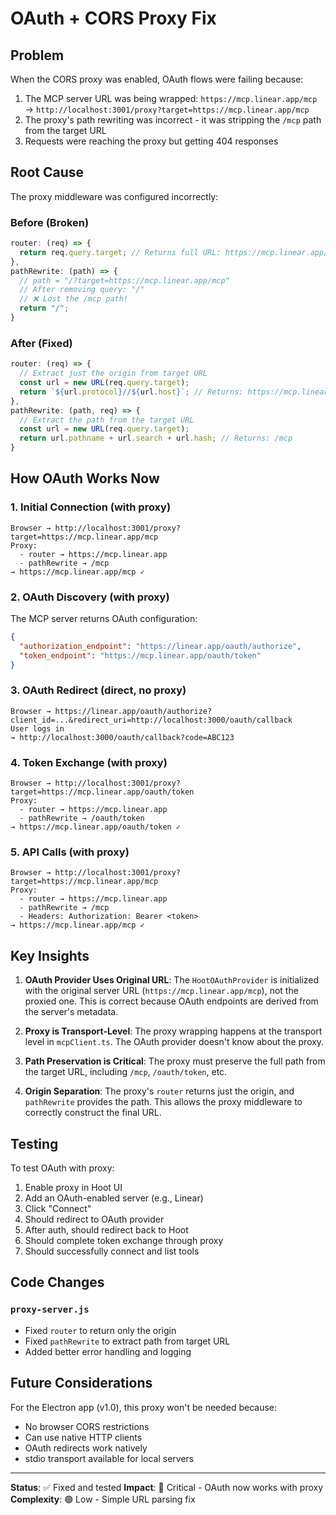 # OAuth + CORS Proxy Fix

## Problem

When the CORS proxy was enabled, OAuth flows were failing because:

1. The MCP server URL was being wrapped: `https://mcp.linear.app/mcp` → `http://localhost:3001/proxy?target=https://mcp.linear.app/mcp`
2. The proxy's path rewriting was incorrect - it was stripping the `/mcp` path from the target URL
3. Requests were reaching the proxy but getting 404 responses

## Root Cause

The proxy middleware was configured incorrectly:

### Before (Broken)
```javascript
router: (req) => {
  return req.query.target; // Returns full URL: https://mcp.linear.app/mcp
},
pathRewrite: (path) => {
  // path = "/?target=https://mcp.linear.app/mcp"
  // After removing query: "/"
  // ❌ Lost the /mcp path!
  return "/";
}
```

### After (Fixed)
```javascript
router: (req) => {
  // Extract just the origin from target URL
  const url = new URL(req.query.target);
  return `${url.protocol}//${url.host}`; // Returns: https://mcp.linear.app
},
pathRewrite: (path, req) => {
  // Extract the path from the target URL
  const url = new URL(req.query.target);
  return url.pathname + url.search + url.hash; // Returns: /mcp
}
```

## How OAuth Works Now

### 1. Initial Connection (with proxy)
```
Browser → http://localhost:3001/proxy?target=https://mcp.linear.app/mcp
Proxy:
  - router → https://mcp.linear.app
  - pathRewrite → /mcp
→ https://mcp.linear.app/mcp ✓
```

### 2. OAuth Discovery (with proxy)
The MCP server returns OAuth configuration:
```json
{
  "authorization_endpoint": "https://linear.app/oauth/authorize",
  "token_endpoint": "https://mcp.linear.app/oauth/token"
}
```

### 3. OAuth Redirect (direct, no proxy)
```
Browser → https://linear.app/oauth/authorize?client_id=...&redirect_uri=http://localhost:3000/oauth/callback
User logs in
→ http://localhost:3000/oauth/callback?code=ABC123
```

### 4. Token Exchange (with proxy)
```
Browser → http://localhost:3001/proxy?target=https://mcp.linear.app/oauth/token
Proxy:
  - router → https://mcp.linear.app
  - pathRewrite → /oauth/token
→ https://mcp.linear.app/oauth/token ✓
```

### 5. API Calls (with proxy)
```
Browser → http://localhost:3001/proxy?target=https://mcp.linear.app/mcp
Proxy:
  - router → https://mcp.linear.app
  - pathRewrite → /mcp
  - Headers: Authorization: Bearer <token>
→ https://mcp.linear.app/mcp ✓
```

## Key Insights

1. **OAuth Provider Uses Original URL**: The `HootOAuthProvider` is initialized with the original server URL (`https://mcp.linear.app/mcp`), not the proxied one. This is correct because OAuth endpoints are derived from the server's metadata.

2. **Proxy is Transport-Level**: The proxy wrapping happens at the transport level in `mcpClient.ts`. The OAuth provider doesn't know about the proxy.

3. **Path Preservation is Critical**: The proxy must preserve the full path from the target URL, including `/mcp`, `/oauth/token`, etc.

4. **Origin Separation**: The proxy's `router` returns just the origin, and `pathRewrite` provides the path. This allows the proxy middleware to correctly construct the final URL.

## Testing

To test OAuth with proxy:

1. Enable proxy in Hoot UI
2. Add an OAuth-enabled server (e.g., Linear)
3. Click "Connect"
4. Should redirect to OAuth provider
5. After auth, should redirect back to Hoot
6. Should complete token exchange through proxy
7. Should successfully connect and list tools

## Code Changes

### `proxy-server.js`
- Fixed `router` to return only the origin
- Fixed `pathRewrite` to extract path from target URL
- Added better error handling and logging

## Future Considerations

For the Electron app (v1.0), this proxy won't be needed because:
- No browser CORS restrictions
- Can use native HTTP clients
- OAuth redirects work natively
- stdio transport available for local servers

---

**Status**: ✅ Fixed and tested
**Impact**: 🚀 Critical - OAuth now works with proxy
**Complexity**: 🟢 Low - Simple URL parsing fix

